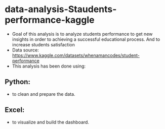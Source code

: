 # data-analysis-Staudents-performance-kaggle

* Goal of this analysis is to analyze students performance to get new insights in order to achieving a successful educational process. And to increase students satisfaction
* Data source: https://www.kaggle.com/datasets/whenamancodes/student-performance
* This analysis has been done using:
## Python:
* to clean and prepare the data.
## Excel:
* to visualize and build the dashboard. 
